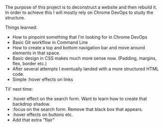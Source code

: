 The purpose of this project is to deconstruct a website and then rebuild it. 
In order to achieve this I will mostly rely on Chrome DevOps to study the structure.

Things learned:
* How to pinpoint something that I'm looking for in Chrome DevOps
* Basic Git workflow in Command Line
* How to create a top and bottom navigation bar and move around elements in that space.
* Basic design in CSS makes much more sense now. (Padding, margins, flex, border etc.)
* After several attempts I eventually landed with a more structured HTML code.
* Simple :hover effects on links

Til' next time:
* :hover effect on the search form. Want to learn how to create that backdrop shadow.
* :focus on the search form. Remove that black box that appears.
* :hover effects on buttons etc.
* Add that extra "flair"
